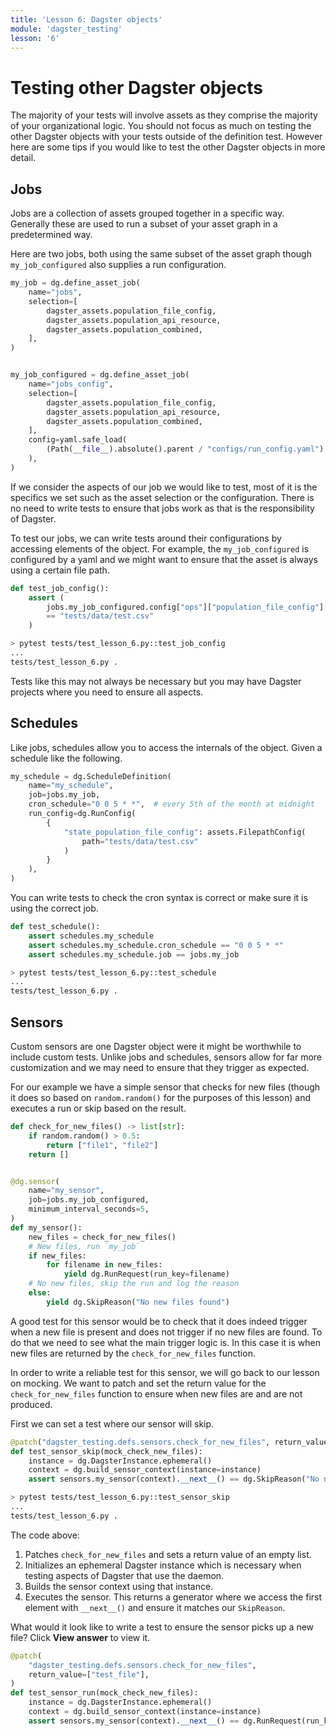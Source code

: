 ```yaml
---
title: 'Lesson 6: Dagster objects'
module: 'dagster_testing'
lesson: '6'
---
```


# Testing other Dagster objects

The majority of your tests will involve assets as they comprise the majority of your organizational logic. You should not focus as much on testing the other Dagster objects with your tests outside of the definition test. However here are some tips if you would like to test the other Dagster objects in more detail.

## Jobs

Jobs are a collection of assets grouped together in a specific way. Generally these are used to run a subset of your asset graph in a predetermined way.

Here are two jobs, both using the same subset of the asset graph though `my_job_configured` also supplies a run configuration.

```python
my_job = dg.define_asset_job(
    name="jobs",
    selection=[
        dagster_assets.population_file_config,
        dagster_assets.population_api_resource,
        dagster_assets.population_combined,
    ],
)


my_job_configured = dg.define_asset_job(
    name="jobs_config",
    selection=[
        dagster_assets.population_file_config,
        dagster_assets.population_api_resource,
        dagster_assets.population_combined,
    ],
    config=yaml.safe_load(
        (Path(__file__).absolute().parent / "configs/run_config.yaml").open()
    ),
)
```

If we consider the aspects of our job we would like to test, most of it is the specifics we set such as the asset selection or the configuration. There is no need to write tests to ensure that jobs work as that is the responsibility of Dagster.

To test our jobs, we can write tests around their configurations by accessing elements of the object. For example, the `my_job_configured` is configured by a yaml and we might want to ensure that the asset is always using a certain file path.

```python
def test_job_config():
    assert (
        jobs.my_job_configured.config["ops"]["population_file_config"]["config"]["path"]
        == "tests/data/test.csv"
    )
```

```bash
> pytest tests/test_lesson_6.py::test_job_config
...
tests/test_lesson_6.py .                                                          [100%]
```

Tests like this may not always be necessary but you may have Dagster projects where you need to ensure all aspects.

## Schedules

Like jobs, schedules allow you to access the internals of the object. Given a schedule like the following.

```python
my_schedule = dg.ScheduleDefinition(
    name="my_schedule",
    job=jobs.my_job,
    cron_schedule="0 0 5 * *",  # every 5th of the month at midnight
    run_config=dg.RunConfig(
        {
            "state_population_file_config": assets.FilepathConfig(
                path="tests/data/test.csv"
            )
        }
    ),
)
```

You can write tests to check the cron syntax is correct or make sure it is using the correct job.

```python
def test_schedule():
    assert schedules.my_schedule
    assert schedules.my_schedule.cron_schedule == "0 0 5 * *"
    assert schedules.my_schedule.job == jobs.my_job
```

```bash
> pytest tests/test_lesson_6.py::test_schedule
...
tests/test_lesson_6.py .                                                          [100%]
```

## Sensors

Custom sensors are one Dagster object were it might be worthwhile to include custom tests. Unlike jobs and schedules, sensors allow for far more customization and we may need to ensure that they trigger as expected.

For our example we have a simple sensor that checks for new files (though it does so based on `random.random()` for the purposes of this lesson) and executes a run or skip based on the result.

```python
def check_for_new_files() -> list[str]:
    if random.random() > 0.5:
        return ["file1", "file2"]
    return []


@dg.sensor(
    name="my_sensor",
    job=jobs.my_job_configured,
    minimum_interval_seconds=5,
)
def my_sensor():
    new_files = check_for_new_files()
    # New files, run `my_job`
    if new_files:
        for filename in new_files:
            yield dg.RunRequest(run_key=filename)
    # No new files, skip the run and log the reason
    else:
        yield dg.SkipReason("No new files found")
```

A good test for this sensor would be to check that it does indeed trigger when a new file is present and does not trigger if no new files are found. To do that we need to see what the main trigger logic is. In this case it is when new files are returned by the `check_for_new_files` function.

In order to write a reliable test for this sensor, we will go back to our lesson on mocking. We want to patch and set the return value for the `check_for_new_files` function to ensure when new files are and are not produced.

First we can set a test where our sensor will skip.

```python
@patch("dagster_testing.defs.sensors.check_for_new_files", return_value=[])
def test_sensor_skip(mock_check_new_files):
    instance = dg.DagsterInstance.ephemeral()
    context = dg.build_sensor_context(instance=instance)
    assert sensors.my_sensor(context).__next__() == dg.SkipReason("No new files found")
```

```bash
> pytest tests/test_lesson_6.py::test_sensor_skip
...
tests/test_lesson_6.py .                                                          [100%]
```

The code above:

1. Patches `check_for_new_files` and sets a return value of an empty list.
2. Initializes an ephemeral Dagster instance which is necessary when testing aspects of Dagster that use the daemon.
3. Builds the sensor context using that instance.
4. Executes the sensor. This returns a generator where we access the first element with `__next__()` and ensure it matches our `SkipReason`.

What would it look like to write a test to ensure the sensor picks up a new file? Click **View answer** to view it.

```python {% obfuscated="true" %}
@patch(
    "dagster_testing.defs.sensors.check_for_new_files",
    return_value=["test_file"],
)
def test_sensor_run(mock_check_new_files):
    instance = dg.DagsterInstance.ephemeral()
    context = dg.build_sensor_context(instance=instance)
    assert sensors.my_sensor(context).__next__() == dg.RunRequest(run_key="test_file")
```